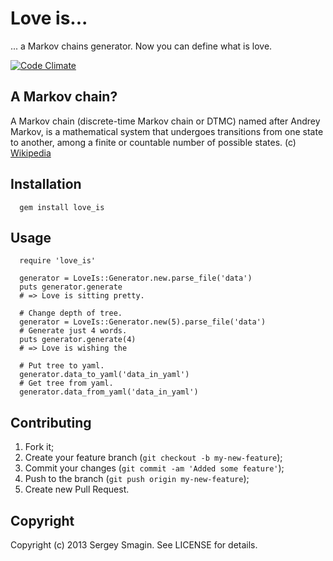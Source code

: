 Love is...
=======

... a Markov chains generator. Now you can define what is love.

[![Code Climate](https://codeclimate.com/repos/52d65a6ae30ba005c70052ce/badges/5c4d87b7a359b9db5767/gpa.png)](https://codeclimate.com/repos/52d65a6ae30ba005c70052ce/feed)

A Markov chain?
-----------
A Markov chain (discrete-time Markov chain or DTMC) named after Andrey Markov, is a mathematical system that undergoes transitions from one state to another, among a finite or countable number of possible states. (c) [Wikipedia](http://en.wikipedia.org/wiki/Markov_chain)

Installation
------------
```
  gem install love_is
```

Usage
------------
```
  require 'love_is'

  generator = LoveIs::Generator.new.parse_file('data')
  puts generator.generate
  # => Love is sitting pretty.
  
  # Change depth of tree.
  generator = LoveIs::Generator.new(5).parse_file('data')
  # Generate just 4 words.
  puts generator.generate(4)
  # => Love is wishing the
  
  # Put tree to yaml.
  generator.data_to_yaml('data_in_yaml')
  # Get tree from yaml.
  generator.data_from_yaml('data_in_yaml')
```

Contributing
------------
1. Fork it;
2. Create your feature branch (`git checkout -b my-new-feature`);
3. Commit your changes (`git commit -am 'Added some feature'`);
4. Push to the branch (`git push origin my-new-feature`);
5. Create new Pull Request.

Copyright
---------
Copyright (c) 2013 Sergey Smagin. See LICENSE for details.
